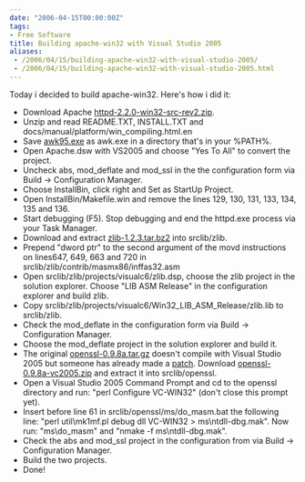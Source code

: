 ```yaml
---
date: "2006-04-15T00:00:00Z"
tags:
- Free Software
title: Building apache-win32 with Visual Studio 2005
aliases:
 - /2006/04/15/building-apache-win32-with-visual-studio-2005/
 - /2006/04/15/building-apache-win32-with-visual-studio-2005.html
---
```

Today i decided to build apache-win32. Here's how i did it:

* Download Apache [httpd-2.2.0-win32-src-rev2.zip](http://apache.be.proserve.nl/httpd/httpd-2.2.0-win32-src-rev2.zip).
* Unzip and read README.TXT, INSTALL.TXT and docs/manual/platform/win_compiling.html.en
* Save [awk95.exe](http://cm.bell-labs.com/cm/cs/who/bwk/awk95.exe) as awk.exe in a directory that's in your %PATH%.
* Open Apache.dsw with VS2005 and choose "Yes To All" to convert the project.
* Uncheck abs, mod\_deflate and mod\_ssl in the the configuration form via Build -> Configuration Manager.
* Choose InstallBin, click right and Set as StartUp Project.
* Open InstallBin/Makefile.win and remove the lines 129, 130, 131, 133, 134, 135 and 136.
* Start debugging (F5). Stop debugging and end the httpd.exe process via your Task Manager.
* Download and extract [zlib-1.2.3.tar.bz2](http://www.zlib.net/zlib-1.2.3.tar.bz2) into srclib/zlib.
* Prepend "dword ptr" to the second argument of the movd instructions on lines647, 649, 663 and 720 in srclib/zlib/contrib/masmx86/inffas32.asm
* Open srclib/zlib/projects/visualc6/zlib.dsp, choose the zlib project in the solution explorer. Choose "LIB ASM Release" in the configuration explorer and build zlib.
* Copy srclib/zlib/projects/visualc6/Win32\_LIB\_ASM_Release/zlib.lib to srclib/zlib.
* Check the mod_deflate in the configuration form via Build -> Configuration Manager.
* Choose the mod_deflate project in the solution explorer and build it.
* The original [openssl-0.9.8a.tar.gz](http://www.openssl.org/source/openssl-0.9.8a.tar.gz) doesn't compile with Visual Studio 2005 but someone has already made a [patch](http://bbdev.fluffy.co.uk/svn/box/chris/win32/support/openssl-0.9.8a-win32fix.patch). Download [openssl-0.9.8a-vc2005.zip](http://bbdev.fluffy.co.uk/svn/box/chris/win32/support/openssl-0.9.8a-vc2005.zip) and extract it into srclib/openssl.
* Open a Visual Studio 2005 Command Prompt and cd to the openssl directory and run: "perl Configure VC-WIN32" (don't close this prompt yet).
* Insert before line 61 in srclib/openssl/ms/do\_masm.bat the following line: "perl util\mk1mf.pl debug dll VC-WIN32 > ms\ntdll-dbg.mak". Now run: "ms\do\_masm" and "nmake -f ms\ntdll-dbg.mak".
* Check the abs and mod_ssl project in the configuration from via Build -> Configuration Manager.
* Build the two projects.
* Done!

